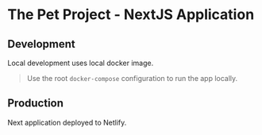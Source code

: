 # The Pet Project - NextJS Application

## Development
Local development uses local docker image.

> Use the root `docker-compose` configuration to run the app locally.

## Production
Next application deployed to Netlify.
